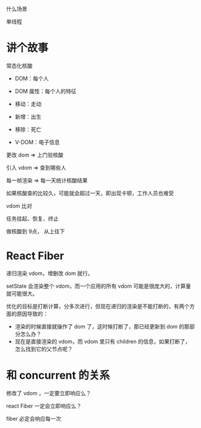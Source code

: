 

什么场景

单线程

# 讲个故事

常态化核酸




- DOM：每个人
- DOM 属性：每个人的特征
- 移动：走动
- 新增：出生
- 移除：死亡

- V-DOM：电子信息

更改 dom => 上门验核酸

引入 vdom => 查到哪些人

每一帧渲染 => 每一天统计核酸结果

如果核酸查的比较久，可能就会超过一天，即出现卡顿，工作人员也难受

vdom 比对


任务挂起、恢复、终止


做核酸到 9点，
从上往下

# React Fiber 

递归渲染 vdom，增删改 dom 就行。

setState 会渲染整个 vdom，而一个应用的所有 vdom 可能是很庞大的，计算量就可能很大。

优化的目标是打断计算，分多次进行，但现在递归的渲染是不能打断的，有两个方面的原因导致的：

- 渲染的时候直接就操作了 dom 了，这时候打断了，那已经更新到 dom 的那部分怎么办？
- 现在是直接渲染的 vdom，而 vdom 里只有 children 的信息，如果打断了，怎么找到它的父节点呢？

# 和 concurrent 的关系

修改了 vdom ，一定要立即响应么？

react Fiber 一定会立即响应么？

fiber 必定会响应每一次